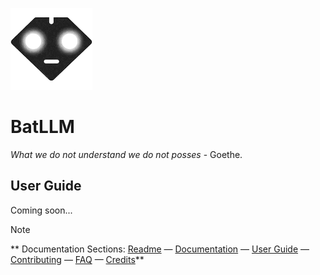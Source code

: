 ![BatLLM's logo](./images/logo-small.png)


# BatLLM
*What we do not understand we do not posses* - Goethe.

## User Guide
Coming soon...




> [!NOTE]
> ** Documentation Sections:
> [Readme](README.md)  &mdash;  [Documentation](DOCUMENTATION.md)  &mdash; [User Guide](USER_GUIDE.md)  &mdash; [Contributing](CONTRIBUTING.md)  &mdash; [FAQ](FAQ.md)  &mdash; [Credits](CREDITS.md)** 






